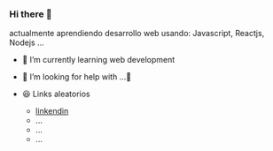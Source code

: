 ### Hi there 👋

<!--
**0ozen/0ozen** is a ✨ _special_ ✨ repository because its `README.md` (this file) appears on your GitHub profile.
-->
actualmente aprendiendo desarrollo web usando: Javascript, Reactjs, Nodejs ...



- 🌱 I’m currently learning web development

- 🤔 I’m looking for help with ...🤔

- 😆 Links aleatorios 
    - [linkendin](https://www.linkedin.com/in/jhean-undifined/)
    - ...
    - ...
    - ...

